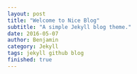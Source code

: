 ```yaml
---
layout: post
title: "Welcome to Nice Blog"
subtitle: "A simple Jekyll blog theme."
date: 2016-05-07
author: Benjamin
category: Jekyll
tags: jekyll github blog
finished: true
---
```


